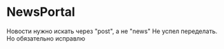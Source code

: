 # NewsPortal
Новости нужно искать через "post", а не "news"
Не успел переделать. Но обязательно исправлю

